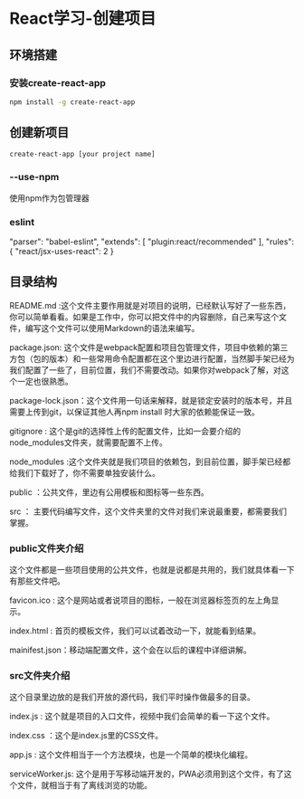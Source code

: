 # React学习-创建项目

## 环境搭建

### 安装create-react-app

``` sh
npm install -g create-react-app
```

## 创建新项目

``` sh
create-react-app [your project name]
```

### --use-npm

使用npm作为包管理器

### eslint

"parser": "babel-eslint",
"extends": [
  "plugin:react/recommended"
],
"rules": {
  "react/jsx-uses-react": 2
}

## 目录结构

README.md :这个文件主要作用就是对项目的说明，已经默认写好了一些东西，你可以简单看看。如果是工作中，你可以把文件中的内容删除，自己来写这个文件，编写这个文件可以使用Markdown的语法来编写。

package.json: 这个文件是webpack配置和项目包管理文件，项目中依赖的第三方包（包的版本）和一些常用命令配置都在这个里边进行配置，当然脚手架已经为我们配置了一些了，目前位置，我们不需要改动。如果你对webpack了解，对这个一定也很熟悉。

package-lock.json：这个文件用一句话来解释，就是锁定安装时的版本号，并且需要上传到git，以保证其他人再npm install 时大家的依赖能保证一致。

gitignore : 这个是git的选择性上传的配置文件，比如一会要介绍的node_modules文件夹，就需要配置不上传。

node_modules :这个文件夹就是我们项目的依赖包，到目前位置，脚手架已经都给我们下载好了，你不需要单独安装什么。

public ：公共文件，里边有公用模板和图标等一些东西。

src ： 主要代码编写文件，这个文件夹里的文件对我们来说最重要，都需要我们掌握。

### public文件夹介绍

这个文件都是一些项目使用的公共文件，也就是说都是共用的，我们就具体看一下有那些文件吧。

favicon.ico : 这个是网站或者说项目的图标，一般在浏览器标签页的左上角显示。

index.html : 首页的模板文件，我们可以试着改动一下，就能看到结果。

mainifest.json：移动端配置文件，这个会在以后的课程中详细讲解。

### src文件夹介绍

这个目录里边放的是我们开放的源代码，我们平时操作做最多的目录。

index.js : 这个就是项目的入口文件，视频中我们会简单的看一下这个文件。

index.css ：这个是index.js里的CSS文件。

app.js : 这个文件相当于一个方法模块，也是一个简单的模块化编程。

serviceWorker.js: 这个是用于写移动端开发的，PWA必须用到这个文件，有了这个文件，就相当于有了离线浏览的功能。
